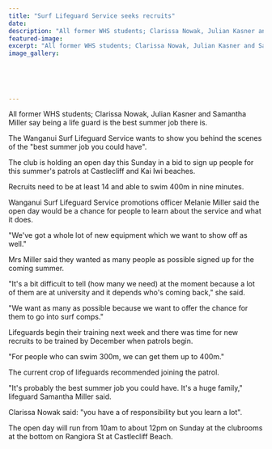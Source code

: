 ```yaml
---
title: "Surf Lifeguard Service seeks recruits"
date: 
description: "All former WHS students; Clarissa Nowak, Julian Kasner and Samantha Miller say being a life guard is the best summer job there is, Wanganui Chronicle article on 1/9/16..."
featured-image: 
excerpt: "All former WHS students; Clarissa Nowak, Julian Kasner and Samantha Miller say being a life guard is the best summer job there is."
image_gallery:
	
	
	
	
	
---
```


<p>All former WHS students; Clarissa Nowak, Julian Kasner and Samantha Miller say being a life guard is the best summer job there is.</p>
<p>The Wanganui Surf Lifeguard Service wants to show you behind the scenes of the "best summer job you could have".</p>
<p>The club is holding an open day this Sunday in a bid to sign up people for this summer's patrols at Castlecliff and Kai Iwi beaches.</p>
<p>Recruits need to be at least 14 and able to swim 400m in nine minutes.</p>
<p>Wanganui Surf Lifeguard Service promotions officer Melanie Miller said the open day would be a chance for people to learn about the service and what it does.</p>
<p>"We've got a whole lot of new equipment which we want to show off as well."</p>
<p>Mrs Miller said they wanted as many people as possible signed up for the coming summer.</p>
<p>"It's a bit difficult to tell (how many we need) at the moment because a lot of them are at university and it depends who's coming back," she said.</p>
<p>"We want as many as possible because we want to offer the chance for them to go into surf comps."</p>
<p>Lifeguards begin their training next week and there was time for new recruits to be trained by December when patrols begin.</p>
<p>"For people who can swim 300m, we can get them up to 400m."</p>
<p>The current crop of lifeguards recommended joining the patrol.</p>
<p>"It's probably the best summer job you could have. It's a huge family," lifeguard Samantha Miller said.</p>
<p>Clarissa Nowak said: "you have a of responsibility but you learn a lot".</p>
<p>The open day will run from 10am to about 12pm on Sunday at the clubrooms at the bottom on Rangiora St at Castlecliff Beach.</p>


